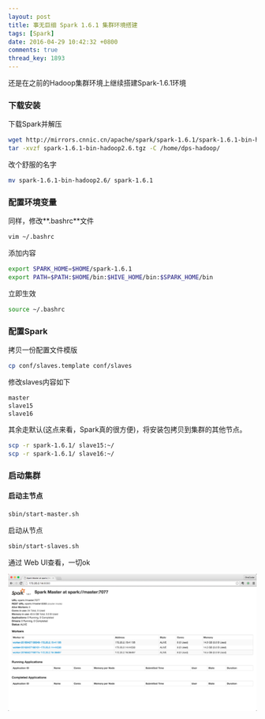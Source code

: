 ```yaml
---
layout: post
title: 事无巨细 Spark 1.6.1 集群环境搭建
tags: [Spark]
date: 2016-04-29 10:42:32 +0800
comments: true
thread_key: 1893
---
```

还是在之前的Hadoop集群环境上继续搭建Spark-1.6.1环境

### 下载安装

下载Spark并解压

<!--break-->

```bash
wget http://mirrors.cnnic.cn/apache/spark/spark-1.6.1/spark-1.6.1-bin-hadoop2.6.tgz
tar -xvzf spark-1.6.1-bin-hadoop2.6.tgz -C /home/dps-hadoop/
```

改个舒服的名字

```bash
mv spark-1.6.1-bin-hadoop2.6/ spark-1.6.1
```

### 配置环境变量

同样，修改**.bashrc**文件

```bash
vim ~/.bashrc
```

添加内容

```bash
export SPARK_HOME=$HOME/spark-1.6.1
export PATH=$PATH:$HOME/bin:$HIVE_HOME/bin:$SPARK_HOME/bin
```

立即生效

```bash
source ~/.bashrc
```

### 配置Spark

拷贝一份配置文件模版

```bash
cp conf/slaves.template conf/slaves
```

修改slaves内容如下

```
master
slave15
slave16
```

其余走默认(这点来看，Spark真的很方便)，将安装包拷贝到集群的其他节点。

```bash
scp -r spark-1.6.1/ slave15:~/
scp -r spark-1.6.1/ slave16:~/
```

### 启动集群

#### 启动主节点

```bash
sbin/start-master.sh
```

启动从节点

```bash
sbin/start-slaves.sh
```

通过 Web UI查看，一切ok

![](/images/post/setup-spark-cluster/spark-web-ui.png)